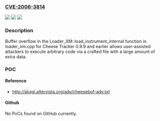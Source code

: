 ### [CVE-2006-3814](https://cve.mitre.org/cgi-bin/cvename.cgi?name=CVE-2006-3814)
![](https://img.shields.io/static/v1?label=Product&message=n%2Fa&color=blue)
![](https://img.shields.io/static/v1?label=Version&message=n%2Fa&color=blue)
![](https://img.shields.io/static/v1?label=Vulnerability&message=n%2Fa&color=brighgreen)

### Description

Buffer overflow in the Loader_XM::load_instrument_internal function in loader_xm.cpp for Cheese Tracker 0.9.9 and earlier allows user-assisted attackers to execute arbitrary code via a crafted file with a large amount of extra data.

### POC

#### Reference
- http://aluigi.altervista.org/adv/cheesebof-adv.txt

#### Github
No PoCs found on GitHub currently.

